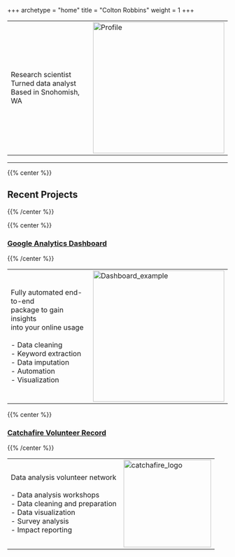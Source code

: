 +++
archetype = "home"
title = "Colton Robbins"
weight = 1
+++

<table style="border: none; border-collapse: collapse;">
  <tr>
    <td style="border: none;">
      Research scientist<br>
      Turned data analyst<br>
      Based in Snohomish, WA
    </td>
    <td style="border: none;">
      <img src="/Directory/images/profile.jpg?width=10vw&lightbox=false" alt="Profile" style="width: 300px">
    </td>
  </tr>
</table>

--------------------------------


{{% center %}}
## **Recent Projects**
{{% /center %}}

{{% center %}}
### [Google Analytics Dashboard](https://portfolio-cmr.github.io/Google_Analytics_Viewer/)
{{% /center %}}

<table style="border: none; border-collapse: collapse;">
  <tr>
    <td style="border: none;">
      Fully automated end-to-end<br>
      package to gain insights<br>
      into your online usage<br>
      <br>
      - Data cleaning<br>
      - Keyword extraction<br>
      - Data imputation<br>
      - Automation<br>
      - Visualization
    </td>
    <td style="border: none;">
      <img src="/Directory/images/Dashboard_example.jpg" alt="Dashboard_example" style="height: 300px">
    </td>
  </tr>
</table>

{{% center %}}
### [Catchafire Volunteer Record](catchafire)
{{% /center %}}

<table style="border: none; border-collapse: collapse;">
  <tr>
    <td style="border: none;">
      Data analysis volunteer network<br>
      <br>
      - Data analysis workshops<br>
      - Data cleaning and preparation<br>
      - Data visualization<br>
      - Survey analysis<br>
      - Impact reporting
    </td>
    <td style="border: none;">
      <img src="/Directory/images/catchafire_logo.jpg?width=40vw&lightbox=false" alt="catchafire_logo" style="height: 200px">
    </td>
  </tr>
</table>

